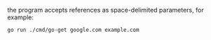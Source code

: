 the program accepts references as space-delimited parameters, for example:

```go run ./cmd/go-get google.com example.com```